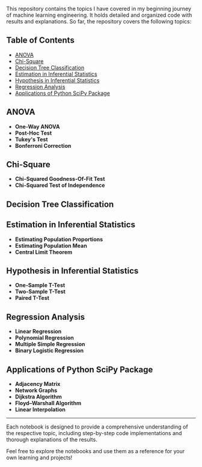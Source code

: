 This repository contains the topics I have covered in my beginning journey of machine learning engineering. It holds detailed and organized code with results and explanations. So far, the repository covers the following topics:

## Table of Contents
- [ANOVA](ANOVA.ipynb)
- [Chi-Square](Chi-Square.ipynb)
- [Decision Tree Classification](Decision%20Tree%20Classification.ipynb)
- [Estimation in Inferential Statistics](Estimation%20in%20Inferential%20Statistics.ipynb)
- [Hypothesis in Inferential Statistics](Hypothesis%20in%20Inferential%20Statistics.ipynb)
- [Regression Analysis](Regression%20Analysis.ipynb)
- [Applications of Python SciPy Package](Applications%20of%20Python%20Scipy%20package.ipynb)

## ANOVA
- **One-Way ANOVA**
- **Post-Hoc Test**
- **Tukey's Test**
- **Bonferroni Correction**

## Chi-Square
- **Chi-Squared Goodness-Of-Fit Test**
- **Chi-Squared Test of Independence**

## Decision Tree Classification

## Estimation in Inferential Statistics
- **Estimating Population Proportions**
- **Estimating Population Mean**
- **Central Limit Theorem**

## Hypothesis in Inferential Statistics
- **One-Sample T-Test**
- **Two-Sample T-Test**
- **Paired T-Test**

## Regression Analysis
- **Linear Regression**
- **Polynomial Regression**
- **Multiple Simple Regression**
- **Binary Logistic Regression**

## Applications of Python SciPy Package
- **Adjacency Matrix**
- **Network Graphs**
- **Dijkstra Algorithm**
- **Floyd–Warshall Algorithm**
- **Linear Interpolation**

---

Each notebook is designed to provide a comprehensive understanding of the respective topic, including step-by-step code implementations and thorough explanations of the results. 

Feel free to explore the notebooks and use them as a reference for your own learning and projects!
